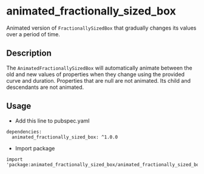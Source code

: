 # animated_fractionally_sized_box

Animated version of `FractionallySizedBox` that gradually changes its values over a period of time.

## Description

The `AnimatedFractionallySizedBox` will automatically animate between the old and new values of properties when they change using the provided curve and duration. Properties that are null are not animated. Its child and descendants are not animated.

## Usage
- Add this line to pubspec.yaml
```
dependencies:
  animated_fractionally_sized_box: ^1.0.0
```
- Import package
```
import 'package:animated_fractionally_sized_box/animated_fractionally_sized_box.dart';
```